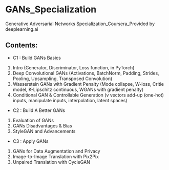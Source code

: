 # GANs_Specialization
Generative Adversarial Networks Specialization_Coursera_Provided by deeplearning.ai

## Contents:

- C1 : Build GANs Basics
1. Intro (Generator, Discriminator, Loss function, in PyTorch)
2. Deep Convolutional GANs (Activations, BatchNorm, Padding, Strides, Pooling, Upsampling, Transposed Convolution)
3. Wasserstein GANs with Gradient Penalty (Mode collapse, W-loss, Critie model, K-Lipschitz continuous, WGANs with gradient penalty)
4. Conditional GAN & Controllable Generation (v vectors add-up (one-hot) inputs, manipulate inputs, interpolation, latent spaces)

  
- C2 : Build A Better GANs
1. Evaluation of GANs
2. GANs Disadvantages & Bias
3. StyleGAN and Advancements


- C3 : Apply GANs
1. GANs for Data Augmentation and Privacy
2. Image-to-Image Translation with Pix2Pix
3. Unpaired Translation with CycleGAN

